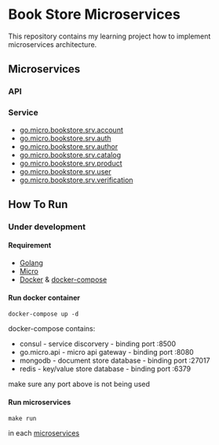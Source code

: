 # Book Store Microservices

This repository contains my learning project how to implement microservices architecture.

## Microservices

### API

### Service

* [go.micro.bookstore.srv.account](./account/srv)
* [go.micro.bookstore.srv.auth](./auth/srv)
* [go.micro.bookstore.srv.author](./author/srv)
* [go.micro.bookstore.srv.catalog](./catalog/srv)
* [go.micro.bookstore.srv.product](./product/srv)
* [go.micro.bookstore.srv.user](./user/srv)
* [go.micro.bookstore.srv.verification](./verification/srv)

## How To Run

### Under development

#### Requirement

* [Golang](https://golang.org/dl/)
* [Micro](https://github.com/micro/micro)
* [Docker](https://docs.docker.com/install/) & [docker-compose](https://docs.docker.com/compose/install/)

#### Run docker container

```
docker-compose up -d
```

docker-compose contains:

* consul - service discorvery - binding port :8500
* go.micro.api - micro api gateway - binding port :8080
* mongodb - document store database - binding port :27017
* redis - key/value store database - binding port :6379

make sure any port above is not being used

#### Run microservices

```
make run
```

in each [microservices](#microservices)